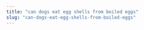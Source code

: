 ```yaml
---
title: "can dogs eat egg shells from boiled eggs"
slug: "can-dogs-eat-egg-shells-from-boiled-eggs"
---
```


